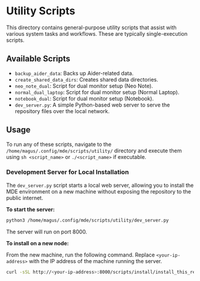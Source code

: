 # Utility Scripts

This directory contains general-purpose utility scripts that assist with various system tasks and workflows. These are typically single-execution scripts.

## Available Scripts

*   `backup_aider_data`: Backs up Aider-related data.
*   `create_shared_data_dirs`: Creates shared data directories.
*   `neo_note_dual`: Script for dual monitor setup (Neo Note).
*   `normal_dual_laptop`: Script for dual monitor setup (Normal Laptop).
*   `notebook_dual`: Script for dual monitor setup (Notebook).
*   `dev_server.py`: A simple Python-based web server to serve the repository files over the local network.

## Usage

To run any of these scripts, navigate to the `/home/magus/.config/mde/scripts/utility/` directory and execute them using `sh <script_name>` or `./<script_name>` if executable.

### Development Server for Local Installation

The `dev_server.py` script starts a local web server, allowing you to install the MDE environment on a new machine without exposing the repository to the public internet.

**To start the server:**

```bash
python3 /home/magus/.config/mde/scripts/utility/dev_server.py
```

The server will run on port 8000.

**To install on a new node:**

From the new machine, run the following command. Replace `<your-ip-address>` with the IP address of the machine running the server.

```bash
curl -sSL http://<your-ip-address>:8000/scripts/install/install_this_repo | bash
```
